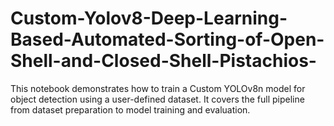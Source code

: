 # Custom-Yolov8-Deep-Learning-Based-Automated-Sorting-of-Open-Shell-and-Closed-Shell-Pistachios-
This notebook demonstrates how to train a Custom YOLOv8n model for object detection using a user-defined dataset. It covers the full pipeline from dataset preparation to model training and evaluation.
